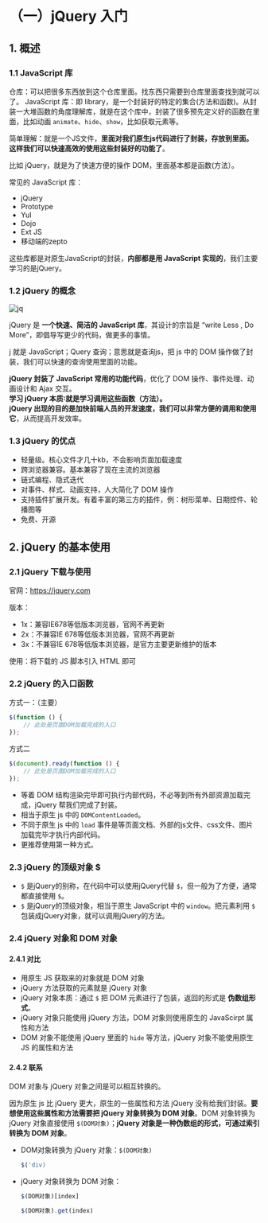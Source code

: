 # （一）jQuery 入门

## 1. 概述

### 1.1 JavaScript 库

仓库：可以把很多东西放到这个仓库里面。找东西只需要到仓库里面查找到就可以了。
JavaScript 库：即 library，是一个封装好的特定的集合(方法和函数)。从封装一大堆函数的角度理解库，就是在这个库中，封装了很多预先定义好的函数在里面，比如动画 `animate`、`hide`、`show`，比如获取元素等。  

简单理解：就是一个JS文件，**里面对我们原生js代码进行了封装，存放到里面。这样我们可以快速高效的使用这些封装好的功能了**。  

比如 jQuery，就是为了快速方便的操作 DOM，里面基本都是函数(方法）。

常见的 JavaScript 库：
- jQuery
- Prototype
- YuI
- Dojo
- Ext JS
- 移动端的zepto

这些库都是对原生JavaScript的封装，**内部都是用 JavaScript 实现的**，我们主要学习的是jQuery。

### 1.2 jQuery 的概念

![jq](https://cdn.jsdelivr.net/gh/Hacker-C/Picture-Bed@main/JavaScript/jq.256roacwm6yo.jfif)


jQuery 是 **一个快速、简洁的 JavaScript 库**，其设计的宗旨是 “write Less , Do More”，即倡导写更少的代码，做更多的事情。  

j 就是 JavaScript；Query 查询；意思就是查询js，把 js 中的 DOM 操作做了封装，我们可以快速的查询使用里面的功能。  

**jQuery 封装了 JavaScript 常用的功能代码**，优化了 DOM 操作、事件处理、动画设计和 Ajax 交互。  
**学习 jQuery 本质∶就是学习调用这些函数（方法）。**  
**jQuery 出现的目的是加快前端人员的开发速度，我们可以非常方便的调用和使用它**，从而提高开发效率。

### 1.3 jQuery 的优点

- 轻量级。核心文件才几十kb，不会影响页面加载速度
- 跨浏览器兼容。基本兼容了现在主流的浏览器
- 链式编程、隐式迭代
- 对事件、样式、动画支持，人大简化了 DOM 操作
- 支持插件扩展开发。有着丰富的第三方的插件，例：树形菜单、日期控件、轮播图等
- 免费、开源

## 2. jQuery 的基本使用

### 2.1 jQuery 下载与使用

官网：https://jquery.com  

版本：
- 1x：兼容IE678等低版本浏览器，官网不再更新
- 2x：不兼容IE 678等低版本浏览器，官网不再更新
- 3x：不兼容IE 678等低版本浏览器，是官方主要更新维护的版本

使用：将下载的 JS 脚本引入 HTML 即可

### 2.2 jQuery 的入口函数

方式一：（主要）
```js
$(function () {
    // 此处是页面DOM加载完成的入口
});
```

方式二
```js
$(document).ready(function () {
    // 此处是页面DOM加载完成的入口
});
```

- 等着 DOM 结构渲染完毕即可执行内部代码，不必等到所有外部资源加载完成，jQuery 帮我们完成了封装。
- 相当于原生 js 中的 `DOMContentLoaded`。
- 不同于原生 js 中的 `load` 事件是等页面文档、外部的js文件、css文件、图片加载完毕才执行内部代码。
- 更推荐使用第一种方式。

### 2.3 jQuery 的顶级对象 $

- `$` 是jQuery的别称，在代码中可以使用jQuery代替 `$`，但一般为了方便，通常都直接使用 `$`。
- `$` 是jQuery的顶级对象，相当于原生 JavaScript 中的 `window`。把元素利用 `$` 包装成jQuery对象，就可以调用jQuery的方法。

### 2.4 jQuery 对象和 DOM 对象

#### 2.4.1 对比

- 用原生 JS 获取来的对象就是 DOM 对象
- jQuery 方法获取的元素就是 jQuery 对象
- jQuery 对象本质：通过 `$` 把 DOM 元素进行了包装，返回的形式是 **伪数组形式**。
- jQuery 对象只能使用 jQuery 方法，DOM 对象则使用原生的 JavaScirpt 属性和方法
- DOM 对象不能使用 jQuery 里面的 `hide` 等方法，jQuery 对象不能使用原生 JS 的属性和方法

#### 2.4.2 联系

DOM 对象与 jQuery 对象之间是可以相互转换的。  

因为原生 js 比 jQuery 更大，原生的一些属性和方法 jQuery 没有给我们封装。**要想使用这些属性和方法需要把 jQuery 对象转换为 DOM 对象**。DOM 对象转换为 jQuery 对象直接使用 `$(DOM对象)`；**jQuery 对象是一种伪数组的形式，可通过索引转换为 DOM 对象**。

- DOM对象转换为 jQuery 对象：`$(DOM对象)`
  ```js
  $('div)
  ```
- jQuery 对象转换为 DOM 对象：
  ```js
  $(DOM对象)[index]
  ```
  ```js
  $(DOM对象).get(index)
  ```
